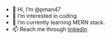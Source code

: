 - 👋 Hi, I’m @pman47
- 👀 I’m interested in coding.
- 🌱 I’m currently learning MERN stack.
- 📫 Reach me through [linkedin](https://www.linkedin.com/in/pman47)


<!---
pman47/pman47 is a ✨ special ✨ repository because its `README.md` (this file) appears on your GitHub profile.
You can click the Preview link to take a look at your changes.
--->
